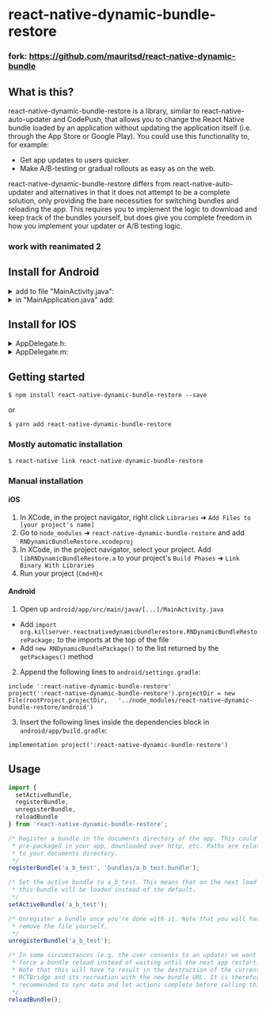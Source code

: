 
# react-native-dynamic-bundle-restore

### fork: https://github.com/mauritsd/react-native-dynamic-bundle

## What is this?

react-native-dynamic-bundle-restore is a library, similar to react-native-auto-updater
and CodePush, that allows you to change the React Native bundle loaded by
an application without updating the application itself (i.e. through the App
Store or Google Play). You could use this functionality to, for example:
* Get app updates to users quicker.
* Make A/B-testing or gradual rollouts as easy as on the web.

react-native-dynamic-bundle-restore differs from react-native-auto-updater and
alternatives in that it does not attempt to be a complete solution, only
providing the bare necessities for switching bundles and reloading the app. This
requires you to implement the logic to download and keep track of the bundles
yourself, but does give you complete freedom in how you implement your updater
or A/B testing logic.

### work with reanimated 2

## Install for Android
<details>
  <summary>add to file "MainActivity.java":</summary>
<p>

```java
import android.os.Bundle;
import com.facebook.react.ReactInstanceManager;
import com.facebook.react.bridge.ReactContext;
import org.killserver.reactnativedynamicbundlerestore.RNDynamicBundleRestoreModule;
```

replace:

```java
public  class  MainActivity  extends  ReactActivity {
```

on:

```java
public class MainActivity extends ReactActivity implements RNDynamicBundleRestoreModule.OnReloadRequestedListener {
```

and after this line:

```java
  private RNDynamicBundleRestoreModule module;
  @Override
  protected void onCreate(Bundle savedInstanceState) {
    super.onCreate(null);

    MainApplication app = (MainApplication)this.getApplicationContext();
      app.getReactNativeHost().getReactInstanceManager().addReactInstanceEventListener(new ReactInstanceManager.ReactInstanceEventListener() {
      @Override
      public void onReactContextInitialized(ReactContext context) {
        MainActivity.this.module = context.getNativeModule(RNDynamicBundleRestoreModule.class);
        module.setListener(MainActivity.this);
      }
    });
  }

  @Override
  protected void onStart() {
    super.onStart();

    if (module != null) {
      module.setListener(this);
    }
  }

  @Override
  public void onReloadRequested() {
    this.runOnUiThread(new Runnable() {
      @Override
      public void run() {
        MainActivity.this.getReactNativeHost().clear();
        MainActivity.this.recreate();
      }
    });
  }
```

</p>
</details>

<details>
  <summary>in "MainApplication.java" add:</summary>
<p>

```java
import org.killserver.reactnativedynamicbundlerestore.RNDynamicBundleRestoreModule;
import org.killserver.reactnativedynamicbundlerestore.RNDynamicBundleRestorePackage;
import javax.annotation.Nullable;
```

and replace:

```java
new  ReactNativeHost(this) {
```

on:

```java
new ReactNativeHost(this) {
        @Nullable
        @Override
        protected String getJSBundleFile() {
          return RNDynamicBundleRestoreModule.launchResolveBundlePath(MainApplication.this);
        }
```

</p>
</details>

## Install for IOS
<details>
  <summary>AppDelegate.h:</summary>
<p>

  add:
  ```objective-c
   #import  <RNDynamicBundleRestore.h>
   
   @class RCTRootView;
  ```
  after:
  ```objective-c
   #import  <UIKit/UIKit.h>
  ```
  
  replace:
  ```objective-c
   @interface  AppDelegate : UIResponder <UIApplicationDelegate, RCTBridgeDelegate>
  ```
  to:
  ```objective-c
  @interface  AppDelegate : UIResponder <UIApplicationDelegate, RNDynamicBundleRestoreDelegate>
  ```
  
  replace:
  ```objective-c
  @property (nonatomic, strong) UIWindow *window;
  ```
  to:
  ```objective-c
  @property (nonatomic, strong) UIWindow *window;
  
  @property (nonatomic, strong) NSDictionary *launchOptions;
  ```
  
</p>
</details>
<details>
  <summary>AppDelegate.m:</summary>
<p>

replace:
  ```objective-c
- (BOOL)application:(UIApplication *)application didFinishLaunchingWithOptions:(NSDictionary *)launchOptions
{
  RCTBridge *bridge = [[RCTBridge alloc] initWithDelegate:self launchOptions:launchOptions];
  RCTRootView *rootView = [[RCTRootView alloc] initWithBridge:bridge
                                                   moduleName:@"YOU_VERY_COOL_APPLICATION"
                                            initialProperties:nil];

  rootView.backgroundColor = [[UIColor alloc] initWithRed:1.0f green:1.0f blue:1.0f alpha:1];

  self.window = [[UIWindow alloc] initWithFrame:[UIScreen mainScreen].bounds];
  UIViewController *rootViewController = [UIViewController new];
  rootViewController.view = rootView;
  self.window.rootViewController = rootViewController;
  [self.window makeKeyAndVisible];
  return YES;
}
  ```
  to:
  ```objective-c
- (void)getRootViewForBundleURL {
  RCTBridge *bridge = [[RCTBridge alloc] initWithDelegate:self launchOptions:self.launchOptions];
  RNDynamicBundleRestore *dynamicBundle = [bridge moduleForClass:[RNDynamicBundleRestore class]];
  dynamicBundle.delegate = self;
  RCTRootView *rootView = [[RCTRootView alloc] initWithBridge:bridge
                                                   moduleName:@"YOU_VERY_COOL_APPLICATION"
                                            initialProperties:nil];

  rootView.backgroundColor = [[UIColor alloc] initWithRed:1.0f green:1.0f blue:1.0f alpha:1];

  self.window = [[UIWindow alloc] initWithFrame:[UIScreen mainScreen].bounds];
  UIViewController *rootViewController = [UIViewController new];
  rootViewController.view = rootView;
  self.window.rootViewController = rootViewController;
  [self.window makeKeyAndVisible];
}
- (void)dynamicBundle:(RNDynamicBundleRestore *)dynamicBundle requestsReloadForBundleURL:(NSURL *)bundleURL
{
  [self getRootViewForBundleURL];
}

- (BOOL)application:(UIApplication *)application didFinishLaunchingWithOptions:(NSDictionary *)launchOptions
{
#if DEBUG
  InitializeFlipper(application);
#endif
  
  self.launchOptions = launchOptions;
  
  [self getRootViewForBundleURL];
  return YES;
}
  ```
  
  replace:
  ```objective-c
  - (NSURL *)sourceURLForBridge:(RCTBridge *)bridge
{
#if DEBUG
  return [[RCTBundleURLProvider sharedSettings] jsBundleURLForBundleRoot:@"index" fallbackResource:nil];
#else
  ```
  to:
  ```objective-c
  - (NSURL *)sourceURLForBridge:(RCTBridge *)bridge
{
#if DEBUG
  return [[RCTBundleURLProvider sharedSettings] jsBundleURLForBundleRoot:@"index" fallbackResource:nil];
#else
  NSURL *bundle = [RNDynamicBundleRestore resolveBundleURL];
  if(bundle!=nil) {
    return bundle;
  }
  ```
  
</p>
</details>


## Getting started

`$ npm install react-native-dynamic-bundle-restore --save`

or

`$ yarn add react-native-dynamic-bundle-restore`


### Mostly automatic installation

`$ react-native link react-native-dynamic-bundle-restore`

### Manual installation


#### iOS

1. In XCode, in the project navigator, right click `Libraries` ➜ `Add Files to [your project's name]`
2. Go to `node_modules` ➜ `react-native-dynamic-bundle-restore` and add `RNDynamicBundleRestore.xcodeproj`
3. In XCode, in the project navigator, select your project. Add `libRNDynamicBundleRestore.a` to your project's `Build Phases` ➜ `Link Binary With Libraries`
4. Run your project (`Cmd+R`)<

#### Android

1. Open up `android/app/src/main/java/[...]/MainActivity.java`
  - Add `import org.killserver.reactnativedynamicbundlerestore.RNDynamicBundleRestorePackage;` to the imports at the top of the file
  - Add `new RNDynamicBundlePackage()` to the list returned by the `getPackages()` method
2. Append the following lines to `android/settings.gradle`:
```
include ':react-native-dynamic-bundle-restore'
project(':react-native-dynamic-bundle-restore').projectDir = new File(rootProject.projectDir,   '../node_modules/react-native-dynamic-bundle-restore/android')
```
3. Insert the following lines inside the dependencies block in `android/app/build.gradle`:
```
implementation project(':react-native-dynamic-bundle-restore')
```


## Usage
```javascript
import {
  setActiveBundle,
  registerBundle,
  unregisterBundle,
  reloadBundle
} from 'react-native-dynamic-bundle-restore';

/* Register a bundle in the documents directory of the app. This could be
 * pre-packaged in your app, downloaded over http, etc. Paths are relative
 * to your documents directory.
 */
registerBundle('a_b_test', 'bundles/a_b_test.bundle');

/* Set the active bundle to a_b_test. This means that on the next load
 * this bundle will be loaded instead of the default.
 */
setActiveBundle('a_b_test');

/* Unregister a bundle once you're done with it. Note that you will have to
 * remove the file yourself.
 */
unregisterBundle('a_b_test');

/* In some circumstances (e.g. the user consents to an update) we want to
 * force a bundle reload instead of waiting until the next app restart.
 * Note that this will have to result in the destruction of the current
 * RCTBridge and its recreation with the new bundle URL. It is therefore
 * recommended to sync data and let actions complete before calling this.
 */
reloadBundle();
```
